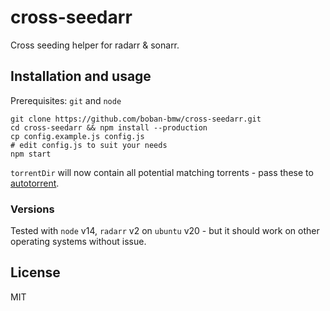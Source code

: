 # cross-seedarr

Cross seeding helper for radarr &amp; sonarr.

## Installation and usage

Prerequisites: `git` and `node`

```
git clone https://github.com/boban-bmw/cross-seedarr.git
cd cross-seedarr && npm install --production
cp config.example.js config.js
# edit config.js to suit your needs
npm start
```

`torrentDir` will now contain all potential matching torrents - pass these to [autotorrent](https://github.com/JohnDoee/autotorrent).

### Versions

Tested with `node` v14, `radarr` v2 on `ubuntu` v20 - but it should work on other operating systems without issue.

## License

MIT
